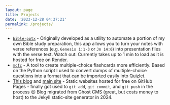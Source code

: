 ```yaml
---
layout: page
title: Projects
date: '2023-12-28 04:37:21'
permalink: /projects/
---
```


- [`bible-pptx`](https://biblepptx.chechu.co) - Originally developed as a utility to automate a portion of my own Bible study preparation, this app allows you to turn your notes with verse references (e.g.&nbsp;`Genesis 1:1-3`&nbsp;or&nbsp;`Jn 14:6`) into presentation files with the verse text. Watch out: Currently takes up to 1 min to load as it is hosted for free on Render.
- [`mcfc`](https://chechu.co/mcfc) - A tool to create multiple-choice flashcards more efficiently. Based on the Python script I used to convert dumps of multiple-choice questions into a format that can be imported easily into Quizlet.
- [This blog](https://blog.chechu.co) and [main site](https://chechu.co) - Static websites hosted for free on GitHub Pages - finally got used to `git add`, `git commit`, and `git push` in the process 😉 Blog migrated from Ghost CMS (great, but costs money to host) to the Jekyll static-site generator in 2024.